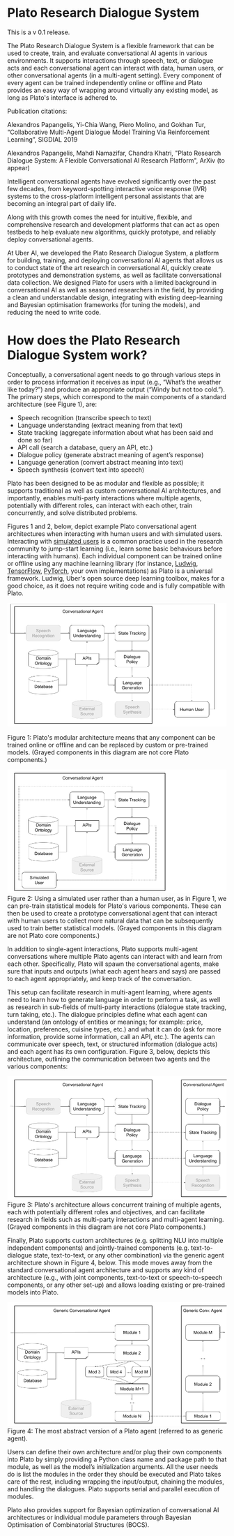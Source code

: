 # Plato Research Dialogue System

This is a v 0.1 release.

The Plato Research Dialogue System is a flexible framework that can be used to 
create, train, and evaluate conversational AI agents in various environments. 
It supports interactions through speech, text, or dialogue acts and each 
conversational agent can interact with data, human users, or other 
conversational agents (in a multi-agent setting). Every component of every 
agent can be trained independently online or offline and Plato provides an 
easy way of wrapping around virtually any existing model, as long as Plato's 
interface is adhered to. 


Publication citations:

Alexandros Papangelis, Yi-Chia Wang, Piero Molino, and Gokhan Tur, 
“Collaborative Multi-Agent Dialogue Model Training Via Reinforcement Learning”, 
SIGDIAL 2019

Alexandros Papangelis, Mahdi Namazifar, Chandra Khatri, "Plato Research 
Dialogue System: A Flexible Conversational AI Research Platform", ArXiv 
(to appear)

Intelligent conversational agents have evolved significantly over the past few decades, from keyword-spotting interactive voice response (IVR) systems to the cross-platform intelligent personal assistants that are becoming an integral part of daily life. 

Along with this growth comes the need for intuitive, flexible, and comprehensive research and development platforms that can act as open testbeds to help evaluate new algorithms, quickly prototype, and reliably deploy conversational agents.

At Uber AI, we developed the Plato Research Dialogue System, a platform for building, training, and deploying conversational AI agents that allows us to conduct state of the art research in conversational AI, quickly create prototypes and demonstration systems, as well as facilitate conversational data collection. We designed Plato for users with a limited background in conversational AI as well as seasoned researchers in the field, by providing a clean and understandable design, integrating with existing deep-learning and Bayesian optimisation frameworks (for tuning the models), and reducing the need to write code.



# How does the Plato Research Dialogue System work?
Conceptually, a conversational agent needs to go through various steps in order to process information it receives as input (e.g., “What’s the weather like today?”) and produce an appropriate output (“Windy but not too cold.”). The primary steps, which correspond to the main components of a standard architecture (see Figure 1), are: 

* Speech recognition (transcribe speech to text)
* Language understanding (extract meaning from that text)
* State tracking (aggregate information about what has been said and done so far)
* API call (search a database, query an API, etc.)
* Dialogue policy (generate abstract meaning of agent’s response)
* Language generation (convert abstract meaning into text)
* Speech synthesis (convert text into speech)

Plato has been designed to be as modular and flexible as possible; it supports 
traditional as well as custom conversational AI architectures, and importantly,
enables multi-party interactions where multiple agents, potentially with 
different roles, can interact with each other, train concurrently, and solve 
distributed problems. 

Figures 1 and 2, below, depict example Plato conversational agent architectures
when interacting with human users and with simulated users. Interacting with 
[simulated users](https://pdfs.semanticscholar.org/5024/e0685f5ac8328129c5a4ae57f58109317063.pdf) 
is  a common practice used in the research community to 
jump-start learning (i.e., learn some basic behaviours before interacting 
with humans). Each individual component can be trained online or offline 
using any machine learning library (for instance, [Ludwig](https://uber.github.io/ludwig),
[TensorFlow](https://www.tensorflow.org/), [PyTorch](https://pytorch.org/), 
your own implementations) as Plato is a universal framework. Ludwig, Uber's open source deep 
learning toolbox, makes for a good choice, as it does not require writing 
code and is fully compatible with Plato. 

![PlatoRDS-Humans](images/PlatoRDS-Humans.png)

Figure 1: Plato's modular architecture means that any component can be trained 
online or offline and can be replaced by custom or pre-trained models. 
(Grayed components in this diagram are not core Plato components.)


![PlatoRDS-Simulator](images/PlatoRDS-Simulator.png) 
Figure 2: Using a simulated user rather than a human user, as in Figure 1, we 
can pre-train statistical models for Plato's various components. These can then
be used to create a prototype conversational agent that can interact with human
users to collect more natural data that can be subsequently used to train 
better statistical models. (Grayed components in this diagram are not Plato 
core components.)

In addition to single-agent interactions, Plato supports multi-agent 
conversations where multiple Plato agents can interact with and learn from each
other. Specifically, Plato will spawn the conversational agents, make sure that
 inputs and outputs (what each agent hears and says) are passed to each agent 
 appropriately, and keep track of the conversation.

This setup can facilitate research in multi-agent learning, where agents need 
to learn how to generate language in order to perform a task, as well as 
research in sub-fields of multi-party interactions (dialogue state tracking, 
turn taking, etc.). The dialogue principles define what each agent can 
understand (an ontology of entities or meanings; for example: price, location, 
preferences, cuisine types, etc.) and what it can do (ask for more information,
provide some information, call an API, etc.). The agents can communicate over 
speech, text, or structured information (dialogue acts) and each agent has its 
own configuration. Figure 3, below, depicts this architecture, outlining the 
communication between two agents and the various components:

![PlatoRDS-MultiAgent](images/PlatoRDS-MultiAgent.png)
Figure 3: Plato's architecture allows concurrent training of multiple agents, 
each with potentially different roles and objectives, and can facilitate 
research in fields such as multi-party interactions and multi-agent learning. 
(Grayed components in this diagram are not core Plato components.)  

Finally, Plato supports custom architectures (e.g. splitting NLU into multiple 
independent components) and jointly-trained components (e.g. text-to-dialogue 
state, text-to-text, or any other combination) via the generic agent 
architecture shown in Figure 4, below. This mode moves away from the standard 
conversational agent architecture and supports any kind of architecture 
(e.g., with joint components, text-to-text or speech-to-speech components, or 
any other set-up) and allows loading existing or pre-trained models into Plato.

![PlatoRDS-GenericAgent](images/PlatoRDS-GenericAgent.png)
Figure 4: The most abstract version of a Plato agent (referred to as generic 
agent).  

Users can define their own architecture and/or plug their own components into 
Plato by simply providing a Python class name and package path to that module, 
as well as the model’s initialization arguments. All the user needs do is list 
the modules in the order they should be executed and Plato takes care of the 
rest, including wrapping the input/output, chaining the modules, and handling 
the dialogues. Plato supports serial and parallel execution of modules.

Plato also provides support for Bayesian optimization of conversational AI 
architectures or individual module parameters through Bayesian Optimisation of 
Combinatorial Structures (BOCS). 